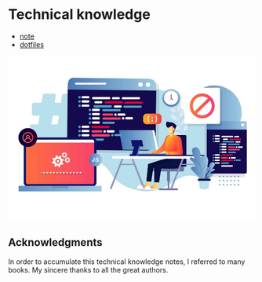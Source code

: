 # Technical knowledge

- [note](./note/README.md)
- [dotfiles](./dotfiles/README.md)

![thumbnail](./assets/images/thumbnail.png)


## Acknowledgments

In order to accumulate this technical knowledge notes, I referred to many books. My sincere thanks to all the great authors.
